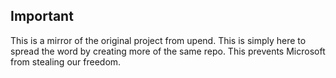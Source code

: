 ## Important

This is a mirror of the original project from upend. This is simply here to spread the word by creating more of the same repo. This prevents Microsoft from stealing our freedom.
